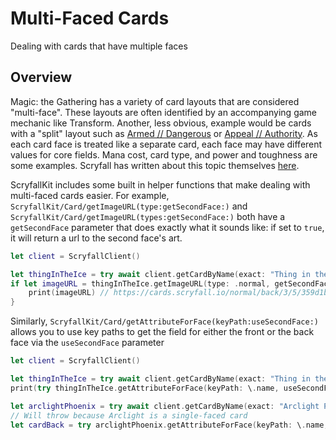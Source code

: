 # Multi-Faced Cards

Dealing with cards that have multiple faces

## Overview

Magic: the Gathering has a variety of card layouts that are considered "multi-face". These layouts are often identified by an accompanying game mechanic like Transform. Another, less obvious, example would be cards with a "split" layout such as [Armed // Dangerous](https://scryfall.com/card/dgm/122/armed-dangerous) or [Appeal // Authority](https://scryfall.com/card/hou/152/appeal-authority). As each card face is treated like a separate card, each face may have different values for core fields. Mana cost, card type, and power and toughness are some examples. Scryfall has written about this topic themselves [here](https://scryfall.com/docs/api/layouts#card-faces).

ScryfallKit includes some built in helper functions that make dealing with multi-faced cards easier. For example, ``ScryfallKit/Card/getImageURL(type:getSecondFace:)`` and ``ScryfallKit/Card/getImageURL(types:getSecondFace:)`` both have a `getSecondFace` parameter that does exactly what it sounds like: if set to `true`, it will return a url to the second face's art.

```swift
let client = ScryfallClient()

let thingInTheIce = try await client.getCardByName(exact: "Thing in the Ice")
if let imageURL = thingInTheIce.getImageURL(type: .normal, getSecondFace: true) {
    print(imageURL) // https://cards.scryfall.io/normal/back/3/5/359d1b13-6156-43b0-a9a7-6bfff36c1a91.jpg?1576384282
}
```

Similarly, ``ScryfallKit/Card/getAttributeForFace(keyPath:useSecondFace:)`` allows you to use key paths to get the field for either the front or the back face via the `useSecondFace` parameter

```swift
let client = ScryfallClient()

let thingInTheIce = try await client.getCardByName(exact: "Thing in the Ice")
print(try thingInTheIce.getAttributeForFace(keyPath: \.name, useSecondFace: true)) // Awoken Horror

let arclightPhoenix = try await client.getCardByName(exact: "Arclight Phoenix")
// Will throw because Arclight is a single-faced card
let cardBack = try arclightPhoenix.getAttributeForFace(keyPath: \.name, useSecondFace: true)
```
